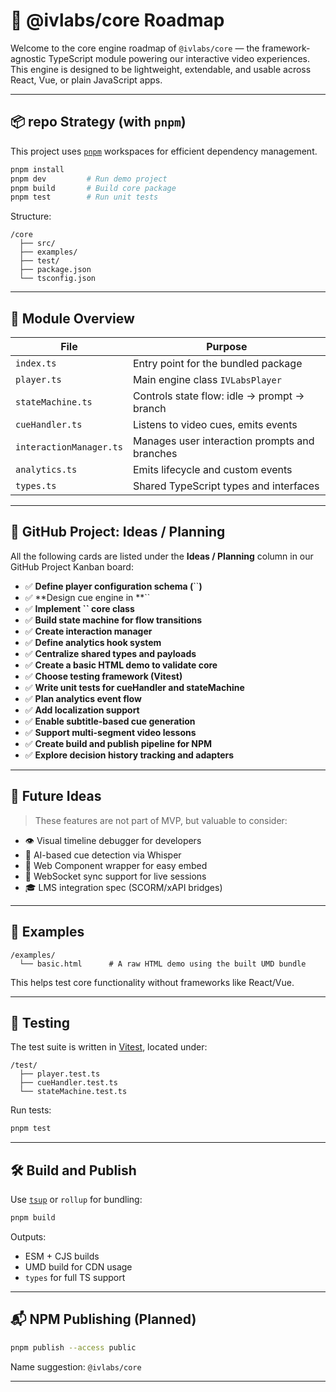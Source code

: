# 🧠 @ivlabs/core Roadmap

Welcome to the core engine roadmap of `@ivlabs/core` — the framework-agnostic TypeScript module powering our interactive video experiences. This engine is designed to be lightweight, extendable, and usable across React, Vue, or plain JavaScript apps.

---

## 📦 repo Strategy (with `pnpm`)

This project uses [`pnpm`](https://pnpm.io) workspaces for efficient dependency management.

```bash
pnpm install
pnpm dev         # Run demo project
pnpm build       # Build core package
pnpm test        # Run unit tests
```

Structure:

```
/core
  ├── src/
  ├── examples/
  ├── test/
  ├── package.json
  └── tsconfig.json
```

---

## 🧱 Module Overview

| File                    | Purpose                                       |
| ----------------------- | --------------------------------------------- |
| `index.ts`              | Entry point for the bundled package           |
| `player.ts`             | Main engine class `IVLabsPlayer`              |
| `stateMachine.ts`       | Controls state flow: idle → prompt → branch   |
| `cueHandler.ts`         | Listens to video cues, emits events           |
| `interactionManager.ts` | Manages user interaction prompts and branches |
| `analytics.ts`          | Emits lifecycle and custom events             |
| `types.ts`              | Shared TypeScript types and interfaces        |

---

## 🧠 GitHub Project: Ideas / Planning

All the following cards are listed under the **Ideas / Planning** column in our GitHub Project Kanban board:

- ✅ **Define player configuration schema (**``**)**
- ✅ **Design cue engine in **``
- ✅ **Implement **``** core class**
- ✅ **Build state machine for flow transitions**
- ✅ **Create interaction manager**
- ✅ **Define analytics hook system**
- ✅ **Centralize shared types and payloads**
- ✅ **Create a basic HTML demo to validate core**
- ✅ **Choose testing framework (Vitest)**
- ✅ **Write unit tests for cueHandler and stateMachine**
- ✅ **Plan analytics event flow**
- ✅ **Add localization support**
- ✅ **Enable subtitle-based cue generation**
- ✅ **Support multi-segment video lessons**
- ✅ **Create build and publish pipeline for NPM**
- ✅ **Explore decision history tracking and adapters**

---

## 📌 Future Ideas

> These features are not part of MVP, but valuable to consider:

- 👁 Visual timeline debugger for developers
- 🧠 AI-based cue detection via Whisper
- 🔌 Web Component wrapper for easy embed
- 📡 WebSocket sync support for live sessions
- 🎓 LMS integration spec (SCORM/xAPI bridges)

---

## 📁 Examples

```
/examples/
  └── basic.html      # A raw HTML demo using the built UMD bundle
```

This helps test core functionality without frameworks like React/Vue.

---

## 🧪 Testing

The test suite is written in [Vitest](https://vitest.dev), located under:

```
/test/
  ├── player.test.ts
  ├── cueHandler.test.ts
  └── stateMachine.test.ts
```

Run tests:

```bash
pnpm test
```

---

## 🛠 Build and Publish

Use [`tsup`](https://tsup.egoist.dev/) or `rollup` for bundling:

```bash
pnpm build
```

Outputs:

- ESM + CJS builds
- UMD build for CDN usage
- `types` for full TS support

---

## 📬 NPM Publishing (Planned)

```bash
pnpm publish --access public
```

Name suggestion: `@ivlabs/core`

---


